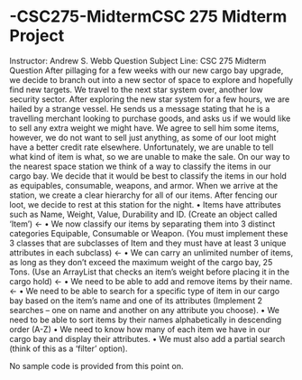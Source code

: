 # -CSC275-MidtermCSC 275 Midterm Project
Instructor: Andrew S. Webb
Question Subject Line: CSC 275 Midterm Question
After pillaging for a few weeks with our new cargo bay upgrade, we decide to branch out into a new sector of space to explore and hopefully find new targets. We travel to the next star system over, another low security sector. After exploring the new star system for a few hours, we are hailed by a strange vessel. He sends us a message stating that he is a travelling merchant looking to purchase goods, and asks us if we would like to sell any extra weight we might have. We agree to sell him some items, however, we do not want to sell just anything, as some of our loot might have a better credit rate elsewhere. Unfortunately, we are unable to tell what kind of item is what, so we are unable to make the sale. On our way to the nearest space station we think of a way to classify the items in our cargo bay. We decide that it would be best to classify the items in our hold as equipables, consumable, weapons, and armor. When we arrive at the station, we create a clear hierarchy for all of our items. After fencing our loot, we decide to rest at this station for the night.
•	Items have attributes such as Name, Weight, Value, Durability and ID. (Create an object called ‘Item’) <-
•	We now classify our items by separating them into 3 distinct categories Equipable, Consumable or Weapon. (You must implement these 3 classes that are subclasses of Item and they must have at least 3 unique attributes in each subclass) <-
•	We can carry an unlimited number of items, as long as they don’t exceed the maximum weight of the cargo bay, 25 Tons. (Use an ArrayList that checks an item’s weight before placing it in the cargo hold) <-
•	We need to be able to add and remove items by their name. <-
•	We need to be able to search for a specific type of item in our cargo bay based on the item’s name and one of its attributes (Implement 2 searches – one on name and another on any attribute you choose).
•	We need to be able to sort items by their names alphabetically in descending order (A-Z)
•	We need to know how many of each item we have in our cargo bay and display their attributes.
•	We must also add a partial search (think of this as a ‘filter’ option).

No sample code is provided from this point on.
